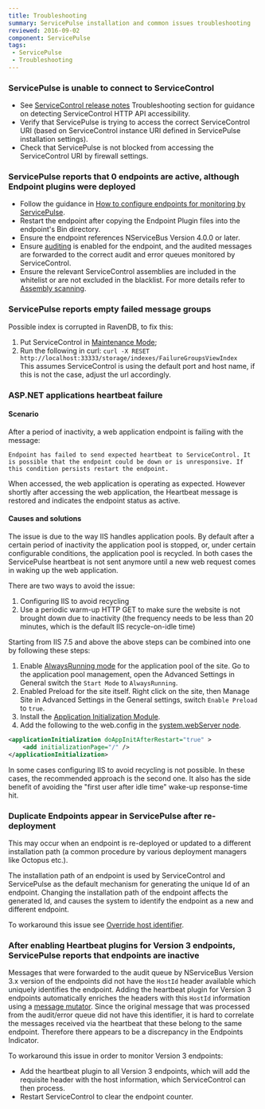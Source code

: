 ```yaml
---
title: Troubleshooting
summary: ServicePulse installation and common issues troubleshooting
reviewed: 2016-09-02
component: ServicePulse
tags:
 - ServicePulse
 - Troubleshooting
---
```



### ServicePulse is unable to connect to ServiceControl

 * See [ServiceControl release notes](https://github.com/Particular/ServiceControl/releases/) Troubleshooting section for guidance on detecting ServiceControl HTTP API accessibility.
 * Verify that ServicePulse is trying to access the correct ServiceControl URI (based on ServiceControl instance URI defined in ServicePulse installation settings).
 * Check that ServicePulse is not blocked from accessing the ServiceControl URI by firewall settings.


### ServicePulse reports that 0 endpoints are active, although Endpoint plugins were deployed

 * Follow the guidance in [How to configure endpoints for monitoring by ServicePulse](how-to-configure-endpoints-for-monitoring.md).
 * Restart the endpoint after copying the Endpoint Plugin files into the endpoint's Bin directory.
 * Ensure the endpoint references NServiceBus Version 4.0.0 or later.
 * Ensure [auditing](/nservicebus/operations/auditing.md) is enabled for the endpoint, and the audited messages are forwarded to the correct audit and error queues monitored by ServiceControl.
 * Ensure the relevant ServiceControl assemblies are included in the whitelist or are not excluded in the blacklist. For more details refer to [Assembly scanning](/nservicebus/hosting/assembly-scanning.md).


### ServicePulse reports empty failed message groups

Possible index is corrupted in RavenDB, to fix this:

1. Put ServiceControl in [Maintenance Mode](/servicecontrol/use-ravendb-studio.md);
1. Run the following in curl:
    `curl -X RESET http://localhost:33333/storage/indexes/FailureGroupsViewIndex`  
    This assumes ServiceControl is using the default port and host name, if this is not the case, adjust the url accordingly.


### ASP.NET applications heartbeat failure


#### Scenario

After a period of inactivity, a web application endpoint is failing with the message:

```no-highlight
Endpoint has failed to send expected heartbeat to ServiceControl. It is possible that the endpoint could be down or is unresponsive. If this condition persists restart the endpoint.
```

When accessed, the web application is operating as expected. However shortly after accessing the web application, the Heartbeat message is restored and indicates the endpoint status as active.


#### Causes and solutions

The issue is due to the way IIS handles application pools. By default after a certain period of inactivity the application pool is stopped, or, under certain configurable conditions, the application pool is recycled. In both cases the ServicePulse heartbeat is not sent anymore until a new web request comes in waking up the web application.

There are two ways to avoid the issue:

 1. Configuring IIS to avoid recycling
 1. Use a periodic warm-up HTTP GET to make sure the website is not brought down due to inactivity (the frequency needs to be less than 20 minutes, which is the default IIS recycle-on-idle time)

Starting from IIS 7.5 and above the above steps can be combined into one by following these steps:

 1. Enable [AlwaysRunning mode](https://msdn.microsoft.com/en-us/library/ee677285.aspx) for the application pool of the site. Go to the application pool management, open the Advanced Settings in General switch the `Start Mode` to `AlwaysRunning`.
 1. Enabled Preload for the site itself. Right click on the site, then Manage Site in Advanced Settings in the General settings, switch `Enable Preload` to `true`.
 1. Install the [Application Initialization Module](https://www.iis.net/learn/get-started/whats-new-in-iis-8/iis-80-application-initialization).
 1. Add the following to the web.config in the [system.webServer node](https://msdn.microsoft.com/en-us/library/ms689429.aspx).

```xml
<applicationInitialization doAppInitAfterRestart="true" >
    <add initializationPage="/" />
</applicationInitialization>
```

In some cases configuring IIS to avoid recycling is not possible. In these cases, the recommended approach is the second one. It also has the side benefit of avoiding the "first user after idle time" wake-up response-time hit.


### Duplicate Endpoints appear in ServicePulse after re-deployment

This may occur when an endpoint is re-deployed or updated to a different installation path (a common procedure by various deployment managers like Octopus etc.).

The installation path of an endpoint is used by ServiceControl and ServicePulse as the default mechanism for generating the unique Id of an endpoint. Changing the installation path of the endpoint affects the generated Id, and causes the system to identify the endpoint as a new and different endpoint.

To workaround this issue see [Override host identifier](/nservicebus/hosting/override-hostid.md).


### After enabling Heartbeat plugins for Version 3 endpoints, ServicePulse reports that endpoints are inactive

Messages that were forwarded to the audit queue by NServiceBus Version 3.x version of the endpoints did not have the `HostId` header available which uniquely identifies the endpoint. Adding the heartbeat plugin for Version 3 endpoints automatically enriches the headers with this `HostId` information using a [message mutator](/nservicebus/pipeline/message-mutators.md). Since the original message that was processed from the audit/error queue did not have this identifier, it is hard to correlate the messages received via the heartbeat that these belong to the same endpoint. Therefore there appears to be a discrepancy in the Endpoints Indicator.

To workaround this issue in order to monitor Version 3 endpoints:

 * Add the heartbeat plugin to all Version 3 endpoints, which will add the requisite header with the host information, which ServiceControl can then process.
 * Restart ServiceControl to clear the endpoint counter.
